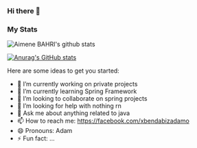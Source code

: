### Hi there 👋

### My Stats
<!--
**BendabizAdam/BendabizAdam** is a ✨ _special_ ✨ repository because its `README.md` (this file) appears on your GitHub profile. -->


  <img align="center" src="https://github-readme-stats.vercel.app/api?username=BendabizAdam&show_icons=true&theme=dracula&line_height=27" alt="Aimene BAHRI's github stats"/>

[![Anurag's GitHub stats](https://github-readme-stats.vercel.app/api?username=BendabizAdam)](https://github.com/anuraghazra/github-readme-stats)


Here are some ideas to get you started:

- 🔭 I’m currently working on private projects
- 🌱 I’m currently learning Spring Framework
- 👯 I’m looking to collaborate on spring projects
- 🤔 I’m looking for help with nothing rn
- 💬 Ask me about anything related to java
- 📫 How to reach me: https://facebook.com/xbendabizadamo
- 😄 Pronouns: Adam
- ⚡ Fun fact: ...

